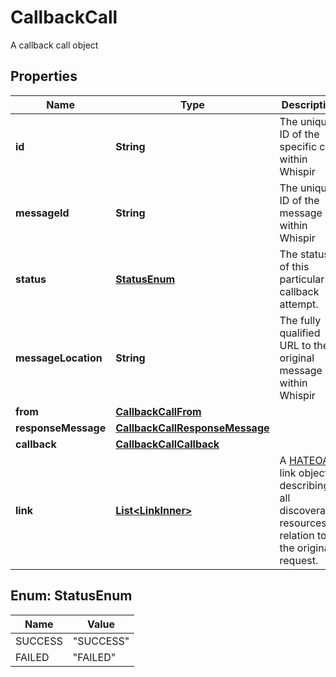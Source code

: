 

# CallbackCall

A callback call object

## Properties

| Name | Type | Description | Notes |
|------------ | ------------- | ------------- | -------------|
|**id** | **String** | The unique ID of the specific call within Whispir |  [optional] [readonly] |
|**messageId** | **String** | The unique ID of the message within Whispir |  [optional] [readonly] |
|**status** | [**StatusEnum**](#StatusEnum) | The status of this particular callback attempt. |  |
|**messageLocation** | **String** | The fully qualified URL to the original message within Whispir |  [optional] [readonly] |
|**from** | [**CallbackCallFrom**](CallbackCallFrom.md) |  |  [optional] |
|**responseMessage** | [**CallbackCallResponseMessage**](CallbackCallResponseMessage.md) |  |  [optional] |
|**callback** | [**CallbackCallCallback**](CallbackCallCallback.md) |  |  [optional] |
|**link** | [**List&lt;LinkInner&gt;**](LinkInner.md) | A [HATEOAS](https://en.wikipedia.org/wiki/HATEOAS) link object, describing all discoverable resources in relation to the original request. |  [optional] [readonly] |



## Enum: StatusEnum

| Name | Value |
|---- | -----|
| SUCCESS | &quot;SUCCESS&quot; |
| FAILED | &quot;FAILED&quot; |




